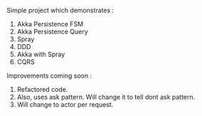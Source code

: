 Simple project which demonstrates : 
1) Akka Persistence FSM
2) Akka Persistence Query
3) Spray
4) DDD
5) Akka with Spray
6) CQRS

Improvements coming soon :
1) Refactored code. 
2) Also, uses ask pattern. Will change it to tell dont ask pattern.
3) Will change to actor per request.
